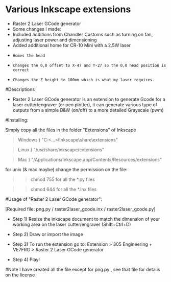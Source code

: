 # Various Inkscape extensions

 - Raster 2 Laser GCode generator
 - Some changes I made:
 -   Included additions from Chandler Customs such as turning on fan, adjusting laser power and dimensioning
 -   Added additional home for CR-10 Mini with a 2.5W laser
 -     Homes the head
 -     Changes the 0,0 offset to X-47 and Y-27 so the 0,0 head position is correct
 -     Changes the Z height to 100mm which is what my laser requires.


#Descriptions
- Raster 2 Laser GCode generator is an extension to generate Gcode for a laser cutter/engraver (or pen plotter), it can generate various type of outputs from a simple B&W (on/off) to a more detailed Grayscale (pwm)


#Installing:

Simply copy all the files in the folder "Extensions" of Inkscape

>Windows ) "C:\<...>\Inkscape\share\extensions"

>Linux ) "/usr/share/inkscape/extensions"

>Mac ) "/Applications/Inkscape.app/Contents/Resources/extensions"


for unix (& mac maybe) change the permission on the file:

>>chmod 755 for all the *.py files

>>chmod 644 for all the *.inx files



#Usage of "Raster 2 Laser GCode generator":

[Required file: png.py / raster2laser_gcode.inx / raster2laser_gcode.py]

- Step 1) Resize the inkscape document to match the dimension of your working area on the laser cutter/engraver (Shift+Ctrl+D)

- Step 2) Draw or import the image

- Step 3) To run the extension go to: Extension > 305 Engineering + VE7FRG > Raster 2 Laser GCode generator

- Step 4) Play!




#Note
I have created all the file except for png.py , see that file for details on the license
